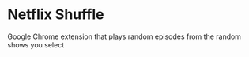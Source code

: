# Netflix Shuffle
Google Chrome extension that plays random episodes from the random shows you select
